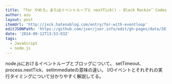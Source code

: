 ```yaml
---
title: 「for やめろ」またはイベントループと nextTick() - Block Rockin’ Codes
author: azu
layout: post
itemUrl: 'http://jxck.hatenablog.com/entry/for-with-eventloop'
editJSONPath: 'https://github.com/jser/jser.info/edit/gh-pages/data/2014/09/index.json'
date: '2014-09-12T13:53:03Z'
tags:
  - JavaScript
  - node.js
---
```

node.jsにおけるイベントループとブロッグについて。
setTimeout、process.nextTick、setImmediateの意味の違い。
I/Oイベントとそれぞれの実行タイミングについて分かりやすく解説してる。
